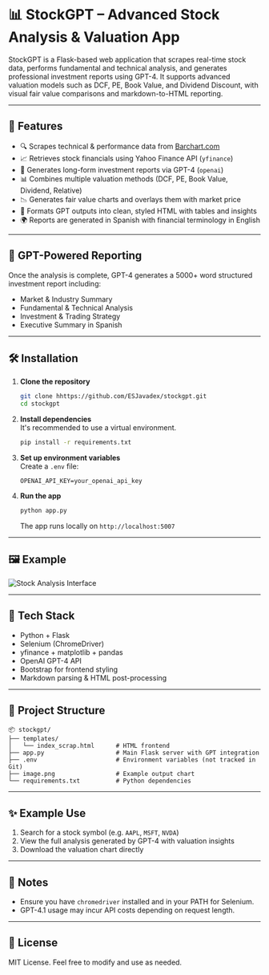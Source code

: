 # 📊 StockGPT – Advanced Stock Analysis & Valuation App

StockGPT is a Flask-based web application that scrapes real-time stock data, performs fundamental and technical analysis, and generates professional investment reports using GPT-4. It supports advanced valuation models such as DCF, PE, Book Value, and Dividend Discount, with visual fair value comparisons and markdown-to-HTML reporting.

---

## 🚀 Features

- 🔍 Scrapes technical & performance data from [Barchart.com](https://www.barchart.com)
- 📈 Retrieves stock financials using Yahoo Finance API (`yfinance`)
- 🧠 Generates long-form investment reports via GPT-4 (`openai`)
- 📊 Combines multiple valuation methods (DCF, PE, Book Value, Dividend, Relative)
- 📉 Generates fair value charts and overlays them with market price
- 🧾 Formats GPT outputs into clean, styled HTML with tables and insights
- 🌍 Reports are generated in Spanish with financial terminology in English

---

## 🧠 GPT-Powered Reporting

Once the analysis is complete, GPT-4 generates a 5000+ word structured investment report including:

- Market & Industry Summary
- Fundamental & Technical Analysis
- Investment & Trading Strategy
- Executive Summary in Spanish

---

## 🛠️ Installation

1. **Clone the repository**  
   ```bash
   git clone hhttps://github.com/ESJavadex/stockgpt.git
   cd stockgpt
   ```

2. **Install dependencies**  
   It's recommended to use a virtual environment.
   ```bash
   pip install -r requirements.txt
   ```

3. **Set up environment variables**  
   Create a `.env` file:
   ```
   OPENAI_API_KEY=your_openai_api_key
   ```

4. **Run the app**  
   ```bash
   python app.py
   ```

   The app runs locally on `http://localhost:5007`

---

## 🖼️ Example

![Stock Analysis Interface](image.png)

---

## 🔧 Tech Stack

- Python + Flask
- Selenium (ChromeDriver)
- yfinance + matplotlib + pandas
- OpenAI GPT-4 API
- Bootstrap for frontend styling
- Markdown parsing & HTML post-processing

---

## 📂 Project Structure

```
📦 stockgpt/
├── templates/
│   └── index_scrap.html      # HTML frontend
├── app.py                    # Main Flask server with GPT integration
├── .env                      # Environment variables (not tracked in Git)
├── image.png                 # Example output chart
└── requirements.txt          # Python dependencies
```

---

## ✨ Example Use

1. Search for a stock symbol (e.g. `AAPL`, `MSFT`, `NVDA`)
2. View the full analysis generated by GPT-4 with valuation insights
3. Download the valuation chart directly

---

## 📌 Notes

- Ensure you have `chromedriver` installed and in your PATH for Selenium.
- GPT-4.1 usage may incur API costs depending on request length.

---

## 📄 License

MIT License. Feel free to modify and use as needed.

